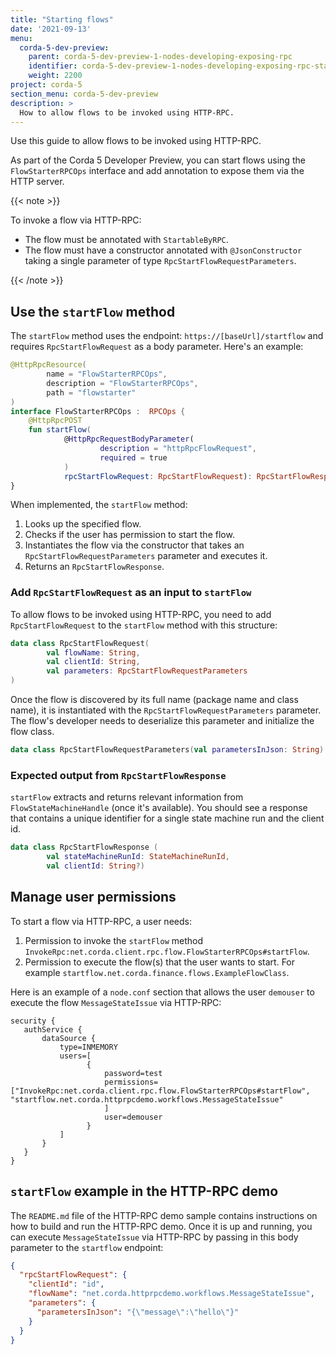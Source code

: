 ```yaml
---
title: "Starting flows"
date: '2021-09-13'
menu:
  corda-5-dev-preview:
    parent: corda-5-dev-preview-1-nodes-developing-exposing-rpc
    identifier: corda-5-dev-preview-1-nodes-developing-exposing-rpc-start-flow
    weight: 2200
project: corda-5
section_menu: corda-5-dev-preview
description: >
  How to allow flows to be invoked using HTTP-RPC.
---
```


Use this guide to allow flows to be invoked using HTTP-RPC.

As part of the Corda 5 Developer Preview, you can start flows using the `FlowStarterRPCOps` interface and add annotation
to expose them via the HTTP server.

{{< note >}}

To invoke a flow via HTTP-RPC:
* The flow must be annotated with `StartableByRPC`.
* The flow must have a constructor annotated with `@JsonConstructor` taking a single parameter of type `RpcStartFlowRequestParameters`.

{{< /note >}}

## Use the `startFlow` method

The `startFlow` method uses the endpoint: `https://[baseUrl]/startflow` and
requires `RpcStartFlowRequest` as a body parameter. Here's an example:

```kotlin
@HttpRpcResource(
        name = "FlowStarterRPCOps",
        description = "FlowStarterRPCOps",
        path = "flowstarter"
)
interface FlowStarterRPCOps :  RPCOps {
    @HttpRpcPOST
    fun startFlow(
            @HttpRpcRequestBodyParameter(
                    description = "httpRpcFlowRequest",
                    required = true
            )
            rpcStartFlowRequest: RpcStartFlowRequest): RpcStartFlowResponse
}
```

When implemented, the `startFlow` method:
1. Looks up the specified flow.
2. Checks if the user has permission to start the flow.
3. Instantiates the flow via the constructor that takes an `RpcStartFlowRequestParameters` parameter and executes it.
4. Returns an `RpcStartFlowResponse`.

### Add `RpcStartFlowRequest` as an input to `startFlow`

To allow flows to be invoked using HTTP-RPC, you need to add `RpcStartFlowRequest` to the `startFlow` method with this
structure:
```kotlin
data class RpcStartFlowRequest(
        val flowName: String,
        val clientId: String,
        val parameters: RpcStartFlowRequestParameters
)
```

Once the flow is discovered by its full name (package name and class name), it is instantiated with the
`RpcStartFlowRequestParameters` parameter.
The flow's developer needs to deserialize this parameter and initialize the flow class.

```kotlin
data class RpcStartFlowRequestParameters(val parametersInJson: String)
```

### Expected output from `RpcStartFlowResponse`

`startFlow` extracts and returns relevant information from `FlowStateMachineHandle` (once it's available). You should
see a response that contains a unique identifier for a single state machine run and the client id.

```kotlin
data class RpcStartFlowResponse (
        val stateMachineRunId: StateMachineRunId,
        val clientId: String?)
```

## Manage user permissions

To start a flow via HTTP-RPC, a user needs:
1. Permission to invoke the `startFlow` method `InvokeRpc:net.corda.client.rpc.flow.FlowStarterRPCOps#startFlow`.
2. Permission to execute the flow(s) that the user wants to start. For example `startflow.net.corda.finance.flows.ExampleFlowClass`.

Here is an example of a `node.conf` section that allows the user `demouser` to execute the flow `MessageStateIssue` via HTTP-RPC:

 ```shell
security {
    authService {
        dataSource {
            type=INMEMORY
            users=[
                  {
                      password=test
                      permissions=["InvokeRpc:net.corda.client.rpc.flow.FlowStarterRPCOps#startFlow",
"startflow.net.corda.httprpcdemo.workflows.MessageStateIssue"
                      ]
                      user=demouser
                  }
            ]
        }
    }
}
```

## `startFlow` example in the HTTP-RPC demo

The `README.md` file of the HTTP-RPC demo sample contains instructions on how to build and run the HTTP-RPC demo.
Once it is up and running, you can execute `MessageStateIssue` via HTTP-RPC by passing in this body parameter to the
`startflow` endpoint:

```json
{
  "rpcStartFlowRequest": {
    "clientId": "id",
    "flowName": "net.corda.httprpcdemo.workflows.MessageStateIssue",
    "parameters": {
      "parametersInJson": "{\"message\":\"hello\"}"
    }
  }
}
```
